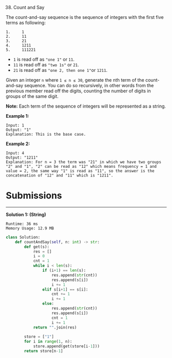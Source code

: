 38. Count and Say

The count-and-say sequence is the sequence of integers with the first five terms as following:
```
1.     1
2.     11
3.     21
4.     1211
5.     111221
```

* `1` is read off as `"one 1"` or `11`.
* `11` is read off as `"two 1s"` or `21`.
* `21` is read off as `"one 2, then one 1"`or `1211`.

Given an integer `n` where `1 ≤ n ≤ 30`, generate the nth term of the count-and-say sequence. You can do so recursively, in other words from the previous member read off the digits, counting the number of digits in groups of the same digit.

**Note:** Each term of the sequence of integers will be represented as a string.

 

**Example 1:**
```
Input: 1
Output: "1"
Explanation: This is the base case.
```

**Example 2:**
```
Input: 4
Output: "1211"
Explanation: For n = 3 the term was "21" in which we have two groups "2" and "1", "2" can be read as "12" which means frequency = 1 and value = 2, the same way "1" is read as "11", so the answer is the concatenation of "12" and "11" which is "1211".
```

# Submissions
---
**Solution 1: (String)**
```
Runtime: 36 ms
Memory Usage: 12.9 MB
```
```python
class Solution:
    def countAndSay(self, n: int) -> str:
        def get(s):
            res = []
            i = 0
            cnt = 1
            while i < len(s):
                if (i+1) == len(s):
                    res.append(str(cnt))
                    res.append(s[i])
                    i += 1
                elif s[i+1] == s[i]:
                    cnt += 1
                    i += 1
                else:
                    res.append(str(cnt))
                    res.append(s[i])
                    cnt = 1
                    i += 1
            return "".join(res)
        
        store = ["1"]
        for i in range(1, n):
            store.append(get(store[i-1]))
        return store[n-1]
```